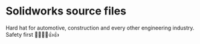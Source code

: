 # Solidworks source files

Hard hat for automotive, construction and every other engineering industry. Safety first 👷‍♂️👷‍♂️👍👍
